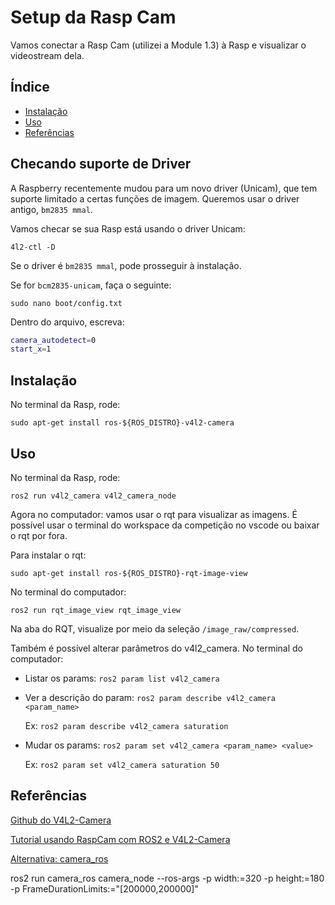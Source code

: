 # Setup da Rasp Cam

Vamos conectar a Rasp Cam (utilizei a Module 1.3) à Rasp e visualizar o videostream dela.

## Índice
- [Instalação](#instalação)
- [Uso](#uso)
- [Referências](#referências)



## Checando suporte de Driver
A Raspberry recentemente mudou para um novo driver (Unicam), que tem suporte limitado a certas funções de imagem. Queremos usar o driver antigo, `bm2835 mmal`.

Vamos checar se sua Rasp está usando o driver Unicam:

```shel
4l2-ctl -D
```

Se o driver é `bm2835 mmal`, pode prosseguir à instalação.

Se for `bcm2835-unicam`, faça o seguinte:

```shel
sudo nano boot/config.txt
```

Dentro do arquivo, escreva:
```bash
camera_autodetect=0
start_x=1
```
## Instalação

No terminal da Rasp, rode:
```shel
sudo apt-get install ros-${ROS_DISTRO}-v4l2-camera
```


## Uso

No terminal da Rasp, rode:

```shel
ros2 run v4l2_camera v4l2_camera_node
```

Agora no computador: vamos usar o rqt para visualizar as imagens. É possível usar o terminal do workspace da competição no vscode ou baixar o rqt por fora.

Para instalar o rqt:

```shel
sudo apt-get install ros-${ROS_DISTRO}-rqt-image-view
```

No terminal do computador:

```shel
ros2 run rqt_image_view rqt_image_view
```

Na aba do RQT, visualize por meio da seleção `/image_raw/compressed`.


Também é possível alterar parâmetros do v4l2_camera. No terminal do computador:

* Listar os params: `ros2 param list v4l2_camera`

* Ver a descrição do param: `ros2 param describe v4l2_camera <param_name>`

  Ex: `ros2 param describe v4l2_camera saturation`

* Mudar os params: `ros2 param set v4l2_camera <param_name> <value>`

  Ex: `ros2 param set v4l2_camera saturation 50`



## Referências



[Github do V4L2-Camera](https://gitlab.com/boldhearts/ros2_v4l2_camera)

[Tutorial usando RaspCam com ROS2 e V4L2-Camera](https://medium.com/swlh/raspberry-pi-ros-2-camera-eef8f8b94304)

[Alternativa: camera_ros](https://github.com/christianrauch/camera_ros)


ros2 run camera_ros camera_node --ros-args -p width:=320 -p height:=180 -p FrameDurationLimits:="[200000,200000]"
